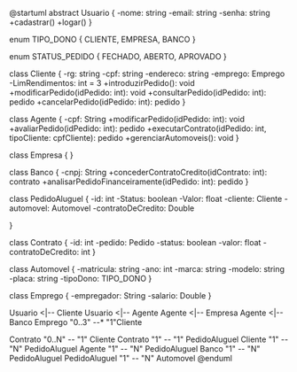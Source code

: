 @startuml
abstract Usuario {
    -nome: string
    -email: string
    -senha: string
    +cadastrar()
    +logar()
}

enum TIPO_DONO {
    CLIENTE,
    EMPRESA,
    BANCO
}

enum STATUS_PEDIDO {
    FECHADO,
    ABERTO,
    APROVADO
}

class Cliente {
    -rg: string
    -cpf: string
    -endereco: string
    -emprego: Emprego
    -LimRendimentos: int = 3
    +introduzirPedido(): void
    +modificarPedido(idPedido: int): void
    +consultarPedido(idPedido: int): pedido
    +cancelarPedido(idPedido: int): pedido
}

class Agente {
    -cpf: String
    +modificarPedido(idPedido: int): void
    +avaliarPedido(idPedido: int): pedido
    +executarContrato(idPedido: int, tipoCliente: cpfCliente): pedido
    +gerenciarAutomoveis(): void
}

class Empresa {
}

class Banco {
    -cnpj: String
    +concederContratoCredito(idContrato: int): contrato
    +analisarPedidoFinanceiramente(idPedido: int): pedido
}

class PedidoAluguel {
    -id: int
    -Status: boolean
    -Valor: float
    -cliente: Cliente
    -automovel: Automovel
    -contratoDeCredito: Double
    
}

class Contrato {
    -id: int
    -pedido: Pedido
    -status: boolean
    -valor: float
    -contratoDeCredito: int
}

class Automovel {
    -matricula: string
    -ano: int
    -marca: string
    -modelo: string
    -placa: string
    -tipoDono: TIPO_DONO
}

class Emprego {
    -empregador: String
    -salario: Double
}

Usuario <|-- Cliente
Usuario <|-- Agente
Agente <|-- Empresa
Agente <|-- Banco
Emprego "0..3" --* "1"Cliente

Contrato "0..N" -- "1" Cliente
Contrato "1" -- "1" PedidoAluguel
Cliente "1" -- "N" PedidoAluguel
Agente "1" -- "N" PedidoAluguel 
Banco "1" -- "N" PedidoAluguel 
PedidoAluguel "1" -- "N" Automovel
@enduml